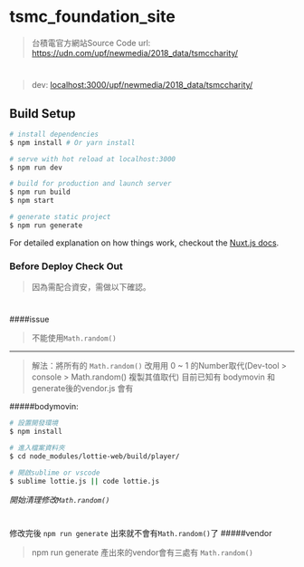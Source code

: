 # tsmc_foundation_site

> 台積電官方網站Source Code
> url: https://udn.com/upf/newmedia/2018_data/tsmccharity/
#
> dev: [localhost:3000/upf/newmedia/2018_data/tsmccharity/](localhost:3000/upf/newmedia/2018_data/tsmccharity/)

## Build Setup

``` bash
# install dependencies
$ npm install # Or yarn install

# serve with hot reload at localhost:3000
$ npm run dev

# build for production and launch server
$ npm run build
$ npm start

# generate static project
$ npm run generate
```

For detailed explanation on how things work, checkout the [Nuxt.js docs](https://github.com/nuxt/nuxt.js).

### Before Deploy Check Out
>因為需配合資安，需做以下確認。
#
####issue
>不能使用` Math.random() `
---
>解法：將所有的 ` Math.random() ` 改用用 0 ~ 1 的Number取代(Dev-tool > console > Math.random() 複製其值取代)
>目前已知有 bodymovin 和 generate後的vendor.js 會有

#####bodymovin:
``` bash
# 設置開發環境
$ npm install

# 進入檔案資料夾
$ cd node_modules/lottie-web/build/player/

# 開啟sublime or vscode
$ sublime lottie.js || code lottie.js

```
*開始清理修改` Math.random() `*
#
修改完後 ` npm run generate ` 出來就不會有` Math.random() `了
#####vendor
>npm run generate 產出來的vendor會有三處有 ` Math.random() `



